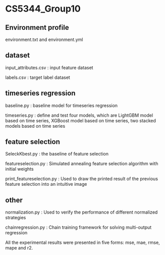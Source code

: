 # CS5344_Group10

## Environment profile

environment.txt and environment.yml

## dataset

input_attributes.csv : input feature dataset

labels.csv : target label dataset

## timeseries regression

baseline.py : baseline model for timeseries regression

timeseries.py : define and test four models, which are LightGBM model based on time series, XGBoost model based on time series, two stacked models based on time series

## feature selection

SeleckKbest.py : the baseline of feature selection

featureselection.py : Simulated annealing feature selection algorithm with initial weights

print_featureselection.py : Used to draw the printed result of the previous feature selection into an intuitive image

## other

normalization.py : Used to verify the performance of different normalized strategies

chainregression.py : Chain training framework for solving multi-output regression

All the experimental results were presented in five forms: mse, mae, rmse, mape and r2.
